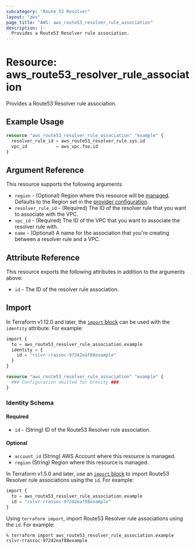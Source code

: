 ```yaml
---
subcategory: "Route 53 Resolver"
layout: "aws"
page_title: "AWS: aws_route53_resolver_rule_association"
description: |-
  Provides a Route53 Resolver rule association.
---
```


# Resource: aws_route53_resolver_rule_association

Provides a Route53 Resolver rule association.

## Example Usage

```terraform
resource "aws_route53_resolver_rule_association" "example" {
  resolver_rule_id = aws_route53_resolver_rule.sys.id
  vpc_id           = aws_vpc.foo.id
}
```

## Argument Reference

This resource supports the following arguments:

* `region` - (Optional) Region where this resource will be [managed](https://docs.aws.amazon.com/general/latest/gr/rande.html#regional-endpoints). Defaults to the Region set in the [provider configuration](https://registry.terraform.io/providers/hashicorp/aws/latest/docs#aws-configuration-reference).
* `resolver_rule_id` - (Required) The ID of the resolver rule that you want to associate with the VPC.
* `vpc_id` - (Required) The ID of the VPC that you want to associate the resolver rule with.
* `name` - (Optional) A name for the association that you're creating between a resolver rule and a VPC.

## Attribute Reference

This resource exports the following attributes in addition to the arguments above:

* `id` - The ID of the resolver rule association.

## Import

In Terraform v1.12.0 and later, the [`import` block](https://developer.hashicorp.com/terraform/language/import) can be used with the `identity` attribute. For example:

```terraform
import {
  to = aws_route53_resolver_rule_association.example
  identity = {
    id = "rslvr-rrassoc-97242eaf88example"
  }
}

resource "aws_route53_resolver_rule_association" "example" {
  ### Configuration omitted for brevity ###
}
```

### Identity Schema

#### Required

* `id` - (String) ID of the Route53 Resolver rule association.

#### Optional

* `account_id` (String) AWS Account where this resource is managed.
* `region` (String) Region where this resource is managed.

In Terraform v1.5.0 and later, use an [`import` block](https://developer.hashicorp.com/terraform/language/import) to import Route53 Resolver rule associations using the `id`. For example:

```terraform
import {
  to = aws_route53_resolver_rule_association.example
  id = "rslvr-rrassoc-97242eaf88example"
}
```

Using `terraform import`, import Route53 Resolver rule associations using the `id`. For example:

```console
% terraform import aws_route53_resolver_rule_association.example rslvr-rrassoc-97242eaf88example
```
